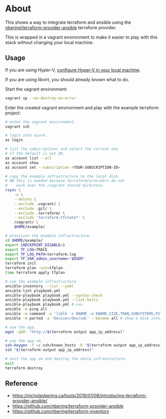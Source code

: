 # About

This shows a way to integrate terraform and ansible using the [nbering/terraform-provider-ansible](https://github.com/nbering/terraform-provider-ansible) terraform provider.

This is wrapped in a vagrant environment to make it easier to play with this stack without changing your local machine.

## Usage

If you are using Hyper-V, [configure Hyper-V in your local machine](https://github.com/rgl/windows-vagrant#hyper-v-usage).

If you are using libvirt, you should already known what to do.

Start the vagrant environment:

```bash
vagrant up --no-destroy-on-error
```

Enter the created vagrant environment and play with the example terraform project:

```bash
# enter the vagrant environment.
vagrant ssh

# login into azure.
az login

# list the subscriptions and select the current one
# if the default is not OK.
az account list --all
az account show
az account set --subscription <YOUR-SUBSCRIPTION-ID>

# copy the example infrastructure to the local disk.
# NB this is needed because terraform/providers do not
#    work over the /vagrant shared directory.
rsync \
    -a \
    --delete \
    --exclude .vagrant/ \
    --exclude .git/ \
    --exclude .terraform/ \
    --exclude 'terraform.tfstate*' \
    /vagrant/ \
    $HOME/example/

# provision the example infrastructure.
cd $HOME/example/
export CHECKPOINT_DISABLE=1
export TF_LOG=TRACE
export TF_LOG_PATH=terraform.log
export TF_VAR_admin_username="$USER"
terraform init
terraform plan -out=tfplan
time terraform apply tfplan

# use the example infrastructure.
ansible-inventory --list --yaml
ansible-lint playbook.yml
ansible-playbook playbook.yml --syntax-check
ansible-playbook playbook.yml --list-hosts
ansible-playbook playbook.yml #-vvv
ansible -m ping all
ansible -m command -a 'lsblk -x KNAME -o KNAME,SIZE,TRAN,SUBSYSTEMS,FSTYPE,UUID,LABEL,MODEL,SERIAL' --become all # show disks.
ansible -m parted -a 'device=/dev/sdc' --become all # show a disk info.

# use the app.
wget -qSO- "http://$(terraform output app_ip_address)"

# use the app vm.
ssh-keygen -f ~/.ssh/known_hosts -R "$(terraform output app_ip_address)"
ssh "$(terraform output app_ip_address)"

# exit the app vm and destroy the whole infrastructure.
exit
terraform destroy
```

## Reference

* https://nicholasbering.ca/tools/2018/01/08/introducing-terraform-provider-ansible/
* https://github.com/nbering/terraform-provider-ansible
* https://github.com/nbering/terraform-inventory
